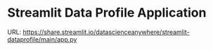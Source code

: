 # Streamlit Data Profile Application

URL: https://share.streamlit.io/datascienceanywhere/streamlit-dataprofile/main/app.py
